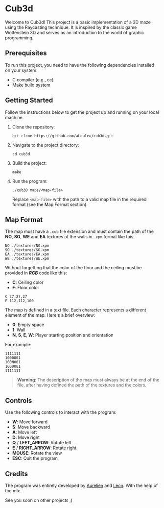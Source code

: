 # Cub3d

Welcome to Cub3d! This project is a basic implementation of a 3D maze using the Raycasting technique. It is inspired by the classic game Wolfenstein 3D and serves as an introduction to the world of graphic programming.

## Prerequisites

To run this project, you need to have the following dependencies installed on your system:

- C compiler (e.g., cc)
- Make build system

## Getting Started

Follow the instructions below to get the project up and running on your local machine.

1. Clone the repository:

   ```shell
   git clone https://github.com/aLeuleu/cub3d.git
   ```

2. Navigate to the project directory:

   ```shell
   cd cub3d
   ```

3. Build the project:

   ```shell
   make
   ```

4. Run the program:

   ```shell
   ./cub3D maps/<map-file>
   ```

   Replace `<map-file>` with the path to a valid map file in the required format (see the Map Format section).

## Map Format

The map must have a `.cub` file extension and must contain the path of the **NO**, **SO**, **WE** and **EA** textures of the walls in `.xpm` format like this:

```
NO ./textures/NO.xpm
SO ./textures/SO.xpm
EA ./textures/EA.xpm
WE ./textures/WE.xpm
```

Without forgetting that the color of the floor and the ceiling must be provided in ***RGB*** code like this:

- **C**: Ceiling color
- **F**: Floor color

```
C 27,27,27
F 112,112,100
```

The map is defined in a text file. Each character represents a different element of the map. Here's a brief overview:

- **0**: Empty space
- **1**: Wall
- **N**, **S**, **E**, **W**: Player starting position and orientation

For example:

```
1111111
1000001
100N001
1000001
1111111
```

> **Warning**:
> The description of the map must always be at the end of the file, after
> having defined the path of the textures and the colors.

## Controls

Use the following controls to interact with the program:

- **W**: Move forward
- **S**: Move backward
- **A**: Move left
- **D**: Move right
- **Q** / **LEFT_ARROW**: Rotate left
- **E** / **RIGHT_ARROW**: Rotate right
- **MOUSE**: Rotate the view
- **ESC**: Quit the program

## Credits

The program was entirely developed by [Aurelien](https://github.com/aLeuleu) and [Leon](https://github.com/LeonPupier). With the help of the mlx.

See you soon on other projects ;)